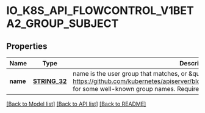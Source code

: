 # IO_K8S_API_FLOWCONTROL_V1BETA2_GROUP_SUBJECT

## Properties
Name | Type | Description | Notes
------------ | ------------- | ------------- | -------------
**name** | [**STRING_32**](STRING_32.md) | name is the user group that matches, or \&quot;*\&quot; to match all user groups. See https://github.com/kubernetes/apiserver/blob/master/pkg/authentication/user/user.go for some well-known group names. Required. | [default to null]

[[Back to Model list]](../README.md#documentation-for-models) [[Back to API list]](../README.md#documentation-for-api-endpoints) [[Back to README]](../README.md)


